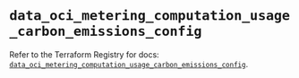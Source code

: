 # `data_oci_metering_computation_usage_carbon_emissions_config`

Refer to the Terraform Registry for docs: [`data_oci_metering_computation_usage_carbon_emissions_config`](https://registry.terraform.io/providers/oracle/oci/7.19.0/docs/data-sources/metering_computation_usage_carbon_emissions_config).
